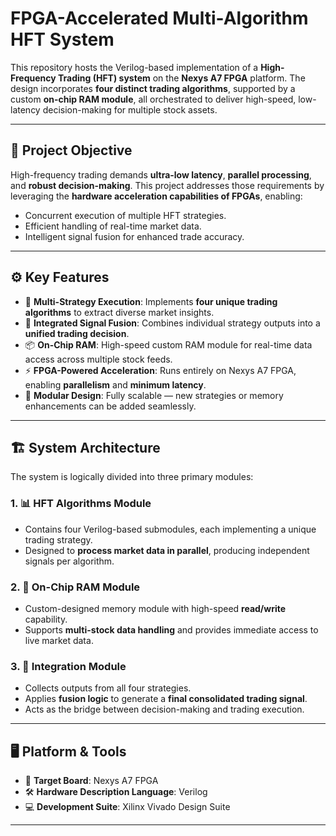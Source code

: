 # FPGA-Accelerated Multi-Algorithm HFT System

This repository hosts the Verilog-based implementation of a **High-Frequency Trading (HFT) system** on the **Nexys A7 FPGA** platform. The design incorporates **four distinct trading algorithms**, supported by a custom **on-chip RAM module**, all orchestrated to deliver high-speed, low-latency decision-making for multiple stock assets.

---

## 🧠 Project Objective

High-frequency trading demands **ultra-low latency**, **parallel processing**, and **robust decision-making**. This project addresses those requirements by leveraging the **hardware acceleration capabilities of FPGAs**, enabling:

- Concurrent execution of multiple HFT strategies.
- Efficient handling of real-time market data.
- Intelligent signal fusion for enhanced trade accuracy.

---

## ⚙️ Key Features

- 🔄 **Multi-Strategy Execution**: Implements **four unique trading algorithms** to extract diverse market insights.
- 🧠 **Integrated Signal Fusion**: Combines individual strategy outputs into a **unified trading decision**.
- 📦 **On-Chip RAM**: High-speed custom RAM module for real-time data access across multiple stock feeds.
- ⚡ **FPGA-Powered Acceleration**: Runs entirely on Nexys A7 FPGA, enabling **parallelism** and **minimum latency**.
- 🔧 **Modular Design**: Fully scalable — new strategies or memory enhancements can be added seamlessly.

---

## 🏗️ System Architecture

The system is logically divided into three primary modules:

### 1. 📊 HFT Algorithms Module
- Contains four Verilog-based submodules, each implementing a unique trading strategy.
- Designed to **process market data in parallel**, producing independent signals per algorithm.

### 2. 💾 On-Chip RAM Module
- Custom-designed memory module with high-speed **read/write** capability.
- Supports **multi-stock data handling** and provides immediate access to live market data.

### 3. 🔗 Integration Module
- Collects outputs from all four strategies.
- Applies **fusion logic** to generate a **final consolidated trading signal**.
- Acts as the bridge between decision-making and trading execution.

---

## 🖥️ Platform & Tools

- 🔌 **Target Board**: Nexys A7 FPGA
- 🛠️ **Hardware Description Language**: Verilog
- 💻 **Development Suite**: Xilinx Vivado Design Suite

---
